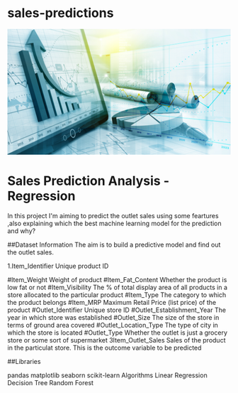 # sales-predictions
![](https://github.com/JobinJose9660/sales-predictions/blob/main/sales-prediction-social-media.png)

 # Sales Prediction Analysis - Regression
  In this project I'm aiming to predict the outlet sales using some feartures ,also explaining which the best machine learning model for the prediction and why?
 
 
 
 
##Dataset Information
 The aim is to build a predictive model and find out the outlet sales.
 
1.Item_Identifier 	Unique product ID

#Item_Weight 	Weight of product
#Item_Fat_Content 	Whether the product is low fat or not
#Item_Visibility 	The % of total display area of all products in a store allocated to the particular product
#Item_Type 	The category to which the product belongs
#Item_MRP 	Maximum Retail Price (list price) of the product
#Outlet_Identifier 	Unique store ID
#Outlet_Establishment_Year 	The year in which store was established
#Outlet_Size 	The size of the store in terms of ground area covered
#Outlet_Location_Type 	The type of city in which the store is located
#Outlet_Type 	Whether the outlet is just a grocery store or some sort of supermarket
3Item_Outlet_Sales 	Sales of the product in the particulat store. This is the outcome variable to be predicted



##Libraries

pandas
matplotlib
seaborn
scikit-learn
Algorithms
Linear Regression
Decision Tree
Random Forest



